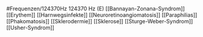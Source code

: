 #Frequenzen/124370Hz
124370 Hz (E)
[[Bannayan-Zonana-Syndrom]]
[[Erythem]]
[[Harnwegsinfekte]]
[[Neuroretinoangiomatosis]]
[[Paraphilias]]
[[Phakomatosis]]
[[Sklerodermie]]
[[Sklerose]]
[[Sturge-Weber-Syndrom]]
[[Usher-Syndrom]]
